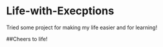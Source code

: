 # Life-with-Execptions

Tried some project for making my life easier and for learning! 

##Cheers to life! 
